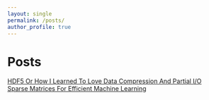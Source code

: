 ```yaml
---
layout: single
permalink: /posts/
author_profile: true
---
```

# Posts
[HDF5 Or How I Learned To Love Data Compression And Partial I/O](https://dziganto.github.io/out-of-core%20computation/HDF5-Or-How-I-Learned-To-Love-Data-Compression-And-Partial-Input-Output/)  
[Sparse Matrices For Efficient Machine Learning](https://dziganto.github.io/Sparse-Matrices-For-Efficient-Machine-Learning/)
